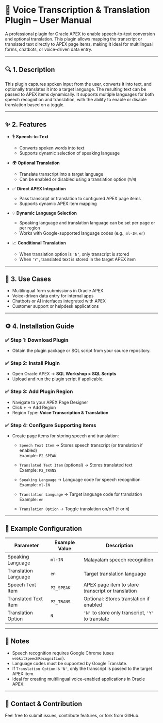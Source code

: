 # 📘 Voice Transcription & Translation Plugin – User Manual

A professional plugin for Oracle APEX to enable speech-to-text conversion and optional translation. This plugin allows mapping the transcript or translated text directly to APEX page items, making it ideal for multilingual forms, chatbots, or voice-driven data entry.

---

## 🔍 1. Description

This plugin captures spoken input from the user, converts it into text, and optionally translates it into a target language. The resulting text can be passed to APEX items dynamically. It supports multiple languages for both speech recognition and translation, with the ability to enable or disable translation based on a toggle.

---

## ✨ 2. Features

* 🎙️ **Speech-to-Text**
  * Converts spoken words into text
  * Supports dynamic selection of speaking language

* 🌍 **Optional Translation**
  * Translate transcript into a target language
  * Can be enabled or disabled using a translation option (`Y`/`N`)

* ✅ **Direct APEX Integration**
  * Pass transcript or translation to configured APEX page items
  * Supports dynamic APEX item mapping

* 💡 **Dynamic Language Selection**
  * Speaking language and translation language can be set per page or per region
  * Works with Google-supported language codes (e.g., `ml-IN`, `en`)

* 📈 **Conditional Translation**
  * When translation option is `'N'`, only transcript is stored
  * When `'Y'`, translated text is stored in the target APEX item

---

## 💼 3. Use Cases

* Multilingual form submissions in Oracle APEX  
* Voice-driven data entry for internal apps  
* Chatbots or AI interfaces integrated with APEX  
* Customer support or helpdesk applications  

---

## ⚙️ 4. Installation Guide

### ✅ Step 1: Download Plugin

* Obtain the plugin package or SQL script from your source repository.

### ✅ Step 2: Install Plugin

* Open Oracle APEX → **SQL Workshop > SQL Scripts**
* Upload and run the plugin script if applicable.

### ✅ Step 3: Add Plugin Region

* Navigate to your APEX Page Designer
* Click **+** → Add Region
* Region Type: **Voice Transcription & Translation**

### ✅ Step 4: Configure Supporting Items

* Create page items for storing speech and translation:

  * `Speech Text Item` → Stores speech transcript (or translation if enabled)  
    Example: `P2_SPEAK`  

  * `Translated Text Item` (optional) → Stores translated text  
    Example: `P2_TRANS`  

  * `Speaking Language` → Language code for speech recognition  
    Example: `ml-IN`  

  * `Translation Language` → Target language code for translation  
    Example: `en`  

  * `Translation Option` → Toggle translation on/off (`Y` or `N`)  

---

## 📂 Example Configuration

| Parameter | Example Value | Description |
|-----------|---------------|-------------|
| Speaking Language | `ml-IN` | Malayalam speech recognition |
| Translation Language | `en` | Target translation language |
| Speech Text Item | `P2_SPEAK` | APEX page item to store transcript or translation |
| Translated Text Item | `P2_TRANS` | Optional: Stores translation if enabled |
| Translation Option | `N` | `'N'` to store only transcript, `'Y'` to translate |

---

## 📣 Notes

* Speech recognition requires Google Chrome (uses `webkitSpeechRecognition`).  
* Language codes must be supported by Google Translate.  
* If `Translation Option` is `'N'`, only the transcript is passed to the target APEX item.  
* Ideal for creating multilingual voice-enabled applications in Oracle APEX.  

---

## 📣 Contact & Contribution

Feel free to submit issues, contribute features, or fork from GitHub.  
